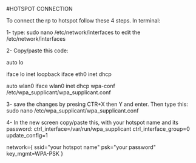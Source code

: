 #HOTSPOT CONNECTION

To connect the rp to hotspot follow these 4 steps. In terminal:

1- type:
sudo nano /etc/network/interfaces to edit the /etc/network/interfaces

2- Copy/paste this code:

auto lo

iface lo inet loopback
iface eth0 inet dhcp

auto wlan0
iface wlan0 inet dhcp
wpa-conf /etc/wpa_supplicant/wpa_supplicant.conf


3- save the changes by presing CTR+X then Y and enter. Then type this:
sudo nano /etc/wpa_supplicant/wpa_supplicant.conf


4- In the new screen copy/paste this, with your hotspot name and its password:
ctrl_interface=/var/run/wpa_supplicant
ctrl_interface_group=0
update_config=1

network={
        ssid="your hotspot name"
        psk="your password"
        key_mgmt=WPA-PSK
}
